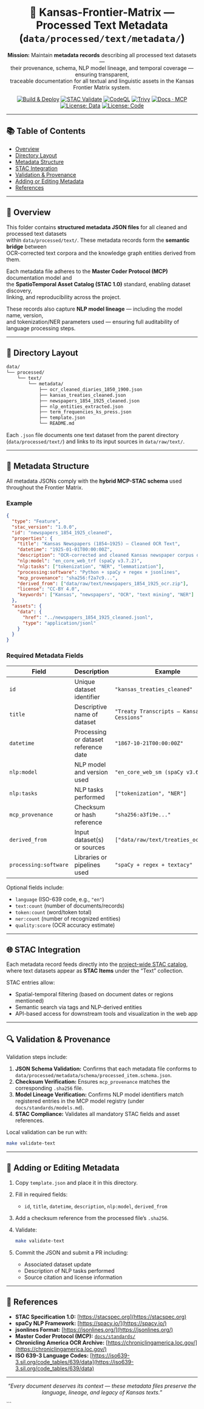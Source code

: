 <div align="center">

# 📜 Kansas-Frontier-Matrix — Processed Text Metadata (`data/processed/text/metadata/`)

**Mission:** Maintain **metadata records** describing all processed text datasets —  
their provenance, schema, NLP model lineage, and temporal coverage — ensuring transparent,  
traceable documentation for all textual and linguistic assets in the Kansas Frontier Matrix system.

[![Build & Deploy](https://github.com/bartytime4life/Kansas-Frontier-Matrix/actions/workflows/site.yml/badge.svg)](../../../../.github/workflows/site.yml)
[![STAC Validate](https://github.com/bartytime4life/Kansas-Frontier-Matrix/actions/workflows/stac-validate.yml/badge.svg)](../../../../.github/workflows/stac-validate.yml)
[![CodeQL](https://github.com/bartytime4life/Kansas-Frontier-Matrix/actions/workflows/codeql.yml/badge.svg)](../../../../.github/workflows/codeql.yml)
[![Trivy](https://github.com/bartytime4life/Kansas-Frontier-Matrix/actions/workflows/trivy.yml/badge.svg)](../../../../.github/workflows/trivy.yml)
[![Docs · MCP](https://img.shields.io/badge/Docs-MCP-blue)](../../../../docs/)
[![License: Data](https://img.shields.io/badge/License-CC--BY%204.0-green)](../../../../LICENSE)
[![License: Code](https://img.shields.io/badge/License-MIT-yellow)](../../../../LICENSE)

</div>

---

## 📚 Table of Contents
- [Overview](#overview)
- [Directory Layout](#directory-layout)
- [Metadata Structure](#metadata-structure)
- [STAC Integration](#stac-integration)
- [Validation & Provenance](#validation--provenance)
- [Adding or Editing Metadata](#adding-or-editing-metadata)
- [References](#references)

---

## 🧠 Overview

This folder contains **structured metadata JSON files** for all cleaned and processed text datasets  
within `data/processed/text/`. These metadata records form the **semantic bridge** between  
OCR-corrected text corpora and the knowledge graph entities derived from them.

Each metadata file adheres to the **Master Coder Protocol (MCP)** documentation model and  
the **SpatioTemporal Asset Catalog (STAC 1.0)** standard, enabling dataset discovery,  
linking, and reproducibility across the project.

These records also capture **NLP model lineage** — including the model name, version,  
and tokenization/NER parameters used — ensuring full auditability of language processing steps.

---

## 🧱 Directory Layout

```bash
data/
└── processed/
    └── text/
        └── metadata/
            ├── ocr_cleaned_diaries_1850_1900.json
            ├── kansas_treaties_cleaned.json
            ├── newspapers_1854_1925_cleaned.json
            ├── nlp_entities_extracted.json
            ├── term_frequencies_ks_press.json
            ├── template.json
            └── README.md
````

Each `.json` file documents one text dataset from the parent directory
(`data/processed/text/`) and links to its input sources in `data/raw/text/`.

---

## 🧩 Metadata Structure

All metadata JSONs comply with the **hybrid MCP-STAC schema** used throughout the Frontier Matrix.

### Example

```json
{
  "type": "Feature",
  "stac_version": "1.0.0",
  "id": "newspapers_1854_1925_cleaned",
  "properties": {
    "title": "Kansas Newspapers (1854–1925) – Cleaned OCR Text",
    "datetime": "1925-01-01T00:00:00Z",
    "description": "OCR-corrected and cleaned Kansas newspaper corpus derived from Chronicling America. Includes date, title, and text content in JSONL format.",
    "nlp:model": "en_core_web_trf (spaCy v3.7.2)",
    "nlp:tasks": ["tokenization", "NER", "lemmatization"],
    "processing:software": "Python + spaCy + regex + jsonlines",
    "mcp_provenance": "sha256:f2a7c9...",
    "derived_from": ["data/raw/text/newspapers_1854_1925_ocr.zip"],
    "license": "CC-BY 4.0",
    "keywords": ["Kansas", "newspapers", "OCR", "text mining", "NER"]
  },
  "assets": {
    "data": {
      "href": "../newspapers_1854_1925_cleaned.jsonl",
      "type": "application/jsonl"
    }
  }
}
```

### Required Metadata Fields

| Field                 | Description                          | Example                                       |
| --------------------- | ------------------------------------ | --------------------------------------------- |
| `id`                  | Unique dataset identifier            | `"kansas_treaties_cleaned"`                   |
| `title`               | Descriptive name of dataset          | `"Treaty Transcripts – Kansas Land Cessions"` |
| `datetime`            | Processing or dataset reference date | `"1867-10-21T00:00:00Z"`                      |
| `nlp:model`           | NLP model and version used           | `"en_core_web_sm (spaCy v3.6.0)"`             |
| `nlp:tasks`           | NLP tasks performed                  | `["tokenization", "NER"]`                     |
| `mcp_provenance`      | Checksum or hash reference           | `"sha256:a3f19e..."`                          |
| `derived_from`        | Input dataset(s) or sources          | `["data/raw/text/treaties_ocr.zip"]`          |
| `processing:software` | Libraries or pipelines used          | `"spaCy + regex + textacy"`                   |

Optional fields include:

* `language` (ISO-639 code, e.g., `"en"`)
* `text:count` (number of documents/records)
* `token:count` (word/token total)
* `ner:count` (number of recognized entities)
* `quality:score` (OCR accuracy estimate)

---

## 🌐 STAC Integration

Each metadata record feeds directly into the [project-wide STAC catalog](../../../stac/),
where text datasets appear as **STAC Items** under the “Text” collection.

STAC entries allow:

* Spatial-temporal filtering (based on document dates or regions mentioned)
* Semantic search via tags and NLP-derived entities
* API-based access for downstream tools and visualization in the web app

---

## 🔍 Validation & Provenance

Validation steps include:

1. **JSON Schema Validation:** Confirms that each metadata file conforms to
   `data/processed/metadata/schema/processed_item.schema.json`.
2. **Checksum Verification:** Ensures `mcp_provenance` matches the corresponding `.sha256` file.
3. **Model Lineage Verification:** Confirms NLP model identifiers match registered entries
   in the MCP model registry (under `docs/standards/models.md`).
4. **STAC Compliance:** Validates all mandatory STAC fields and asset references.

Local validation can be run with:

```bash
make validate-text
```

---

## 🧠 Adding or Editing Metadata

1. Copy `template.json` and place it in this directory.
2. Fill in required fields:

   * `id`, `title`, `datetime`, `description`, `nlp:model`, `derived_from`
3. Add a checksum reference from the processed file’s `.sha256`.
4. Validate:

   ```bash
   make validate-text
   ```
5. Commit the JSON and submit a PR including:

   * Associated dataset update
   * Description of NLP tasks performed
   * Source citation and license information

---

## 📖 References

* **STAC Specification 1.0:** [https://stacspec.org](https://stacspec.org)
* **spaCy NLP Framework:** [https://spacy.io/](https://spacy.io/)
* **jsonlines Format:** [https://jsonlines.org/](https://jsonlines.org/)
* **Master Coder Protocol (MCP):** [`docs/standards/`](../../../../docs/standards/)
* **Chronicling America OCR Archive:** [https://chroniclingamerica.loc.gov/](https://chroniclingamerica.loc.gov/)
* **ISO 639-3 Language Codes:** [https://iso639-3.sil.org/code_tables/639/data](https://iso639-3.sil.org/code_tables/639/data)

---

<div align="center">

*“Every document deserves its context — these metadata files preserve the language, lineage, and legacy of Kansas texts.”*

</div>
```

